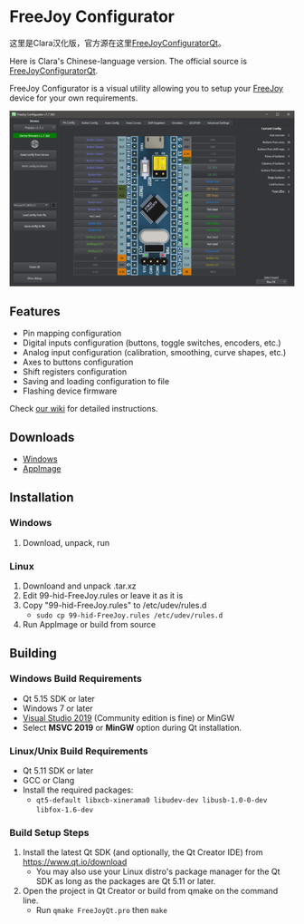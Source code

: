 # FreeJoy Configurator

这里是Clara汉化版，官方源在这里[FreeJoyConfiguratorQt](https://github.com/FreeJoy-Team/FreeJoyConfiguratorQt)。

Here is Clara's Chinese-language version. The official source is [FreeJoyConfiguratorQt](https://github.com/FreeJoy-Team/FreeJoyConfiguratorQt).

FreeJoy Configurator is a visual utility allowing you to setup your [FreeJoy](https://github.com/vostrenkov/FreeJoy) device for your own requirements.

![](https://github.com/FreeJoy-Team/FreeJoyConfiguratorQt/blob/master/src/Images/main.png)

## Features

* Pin mapping configuration
* Digital inputs configuration (buttons, toggle switches, encoders, etc.)
* Analog input configuration (calibration, smoothing, curve shapes, etc.)
* Axes to buttons configuration
* Shift registers configuration
* Saving and loading configuration to file
* Flashing device firmware

Check [our wiki](https://github.com/FreeJoy-Team/FreeJoyWiki) for detailed instructions.

## Downloads
- [Windows](https://github.com/FreeJoy-Team/FreeJoyConfiguratorQt/releases)
- [AppImage](https://github.com/FreeJoy-Team/FreeJoyConfiguratorQt/releases)

## Installation

### Windows
1. Download, unpack, run

### Linux
1. Downloand and unpack .tar.xz
2. Edit 99-hid-FreeJoy.rules or leave it as it is
3. Copy "99-hid-FreeJoy.rules" to /etc/udev/rules.d
	* `sudo cp 99-hid-FreeJoy.rules /etc/udev/rules.d`
4. Run AppImage or build from source

## Building

### Windows Build Requirements
* Qt 5.15 SDK or later
* Windows 7 or later
* [Visual Studio 2019](https://visualstudio.microsoft.com/downloads/) (Community edition is fine) or MinGW
* Select **MSVC 2019** or **MinGW** option during Qt installation.

### Linux/Unix Build Requirements
* Qt 5.11 SDK or later
* GCC or Clang
* Install the required packages:
  * `qt5-default libxcb-xinerama0 libudev-dev libusb-1.0-0-dev libfox-1.6-dev`

### Build Setup Steps
1. Install the latest Qt SDK (and optionally, the Qt Creator IDE) from https://www.qt.io/download
    * You may also use your Linux distro's package manager for the Qt SDK as long as the packages are Qt 5.11 or later.
2. Open the project in Qt Creator or build from qmake on the command line.
    * Run `qmake FreeJoyQt.pro` then `make`
